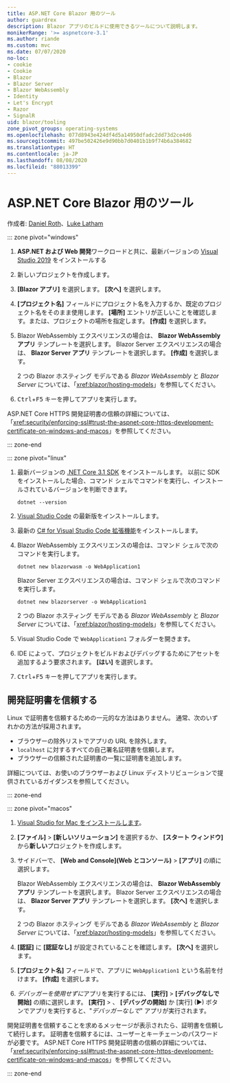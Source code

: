```yaml
---
title: ASP.NET Core Blazor 用のツール
author: guardrex
description: Blazor アプリのビルドに使用できるツールについて説明します。
monikerRange: '>= aspnetcore-3.1'
ms.author: riande
ms.custom: mvc
ms.date: 07/07/2020
no-loc:
- cookie
- Cookie
- Blazor
- Blazor Server
- Blazor WebAssembly
- Identity
- Let's Encrypt
- Razor
- SignalR
uid: blazor/tooling
zone_pivot_groups: operating-systems
ms.openlocfilehash: 077d8943e424df4d5a14950dfadc2dd73d2ce4d6
ms.sourcegitcommit: 497be502426e9d90bb7d0401b1b9f74b6a384682
ms.translationtype: HT
ms.contentlocale: ja-JP
ms.lasthandoff: 08/08/2020
ms.locfileid: "88013399"
---
```

# <a name="tooling-for-aspnet-core-no-locblazor"></a>ASP.NET Core Blazor 用のツール

作成者: [Daniel Roth](https://github.com/danroth27)、[Luke Latham](https://github.com/guardrex)

::: zone pivot="windows"

1. **ASP.NET および Web 開発**ワークロードと共に、最新バージョンの [Visual Studio 2019](https://visualstudio.microsoft.com/downloads/) をインストールする

1. 新しいプロジェクトを作成します。

1. **[Blazor アプリ]** を選択します。 **[次へ]** を選択します。

1. **[プロジェクト名]** フィールドにプロジェクト名を入力するか、既定のプロジェクト名をそのまま使用します。 **[場所]** エントリが正しいことを確認します。または、プロジェクトの場所を指定します。 **[作成]** を選択します。

1. Blazor WebAssembly エクスペリエンスの場合は、 **Blazor WebAssembly アプリ** テンプレートを選択します。 Blazor Server エクスペリエンスの場合は、 **Blazor Server アプリ** テンプレートを選択します。 **[作成]** を選択します。

   2 つの Blazor ホスティング モデルである *Blazor WebAssembly* と *Blazor Server* については、「<xref:blazor/hosting-models>」を参照してください。

1. <kbd>Ctrl</kbd>+<kbd>F5</kbd> キーを押してアプリを実行します。

ASP.NET Core HTTPS 開発証明書の信頼の詳細については、「<xref:security/enforcing-ssl#trust-the-aspnet-core-https-development-certificate-on-windows-and-macos>」を参照してください。

::: zone-end

::: zone pivot="linux"

1. 最新バージョンの [.NET Core 3.1 SDK](https://dotnet.microsoft.com/download/dotnet-core/3.1) をインストールします。 以前に SDK をインストールした場合、コマンド シェルでコマンドを実行し、インストールされているバージョンを判断できます。

   ```dotnetcli
   dotnet --version
   ```

1. [Visual Studio Code](https://code.visualstudio.com/) の最新版をインストールします。

1. 最新の [C# for Visual Studio Code 拡張機能](https://marketplace.visualstudio.com/items?itemName=ms-dotnettools.csharp)をインストールします。

1. Blazor WebAssembly エクスペリエンスの場合は、コマンド シェルで次のコマンドを実行します。

   ```dotnetcli
   dotnet new blazorwasm -o WebApplication1
   ```

   Blazor Server エクスペリエンスの場合は、コマンド シェルで次のコマンドを実行します。

   ```dotnetcli
   dotnet new blazorserver -o WebApplication1
   ```

   2 つの Blazor ホスティング モデルである *Blazor WebAssembly* と *Blazor Server* については、「<xref:blazor/hosting-models>」を参照してください。

1. Visual Studio Code で `WebApplication1` フォルダーを開きます。

1. IDE によって、プロジェクトをビルドおよびデバッグするためにアセットを追加するよう要求されます。 **[はい]** を選択します。

1. <kbd>Ctrl</kbd>+<kbd>F5</kbd> キーを押してアプリを実行します。

## <a name="trust-a-development-certificate"></a>開発証明書を信頼する

Linux で証明書を信頼するための一元的な方法はありません。 通常、次のいずれかの方法が採用されます。

* ブラウザーの除外リストでアプリの URL を除外します。
* `localhost` に対するすべての自己署名証明書を信頼します。
* ブラウザーの信頼された証明書の一覧に証明書を追加します。

詳細については、お使いのブラウザーおよび Linux ディストリビューションで提供されているガイダンスを参照してください。

::: zone-end

::: zone pivot="macos"

1. [Visual Studio for Mac をインストールします](https://visualstudio.microsoft.com/vs/mac/)。

1. **[ファイル]**  >  **[新しいソリューション]** を選択するか、 **[スタート ウィンドウ]** から**新しい**プロジェクトを作成します。

1. サイドバーで、 **[Web and Console]\(Web とコンソール\)**  >  **[アプリ]** の順に選択します。

   Blazor WebAssembly エクスペリエンスの場合は、 **Blazor WebAssembly アプリ** テンプレートを選択します。 Blazor Server エクスペリエンスの場合は、 **Blazor Server アプリ** テンプレートを選択します。 **[次へ]** を選択します。

   2 つの Blazor ホスティング モデルである *Blazor WebAssembly* と *Blazor Server* については、「<xref:blazor/hosting-models>」を参照してください。

1. **[認証]** に **[認証なし]** が設定されていることを確認します。 **[次へ]** を選択します。

1. **[プロジェクト名]** フィールドで、アプリに `WebApplication1` という名前を付けます。 **[作成]** を選択します。

1. *デバッガーを使用せずに*アプリを実行するには、 **[実行]**  >  **[デバッグなしで開始]** の順に選択します。 **[実行]**  > 、 **[デバッグの開始]** か [実行] (&#9654;) ボタンでアプリを実行すると、"*デバッガーなしで*" アプリが実行されます。

開発証明書を信頼することを求めるメッセージが表示されたら、証明書を信頼して続行します。 証明書を信頼するには、ユーザーとキーチェーンのパスワードが必要です。 ASP.NET Core HTTPS 開発証明書の信頼の詳細については、「<xref:security/enforcing-ssl#trust-the-aspnet-core-https-development-certificate-on-windows-and-macos>」を参照してください。

::: zone-end
